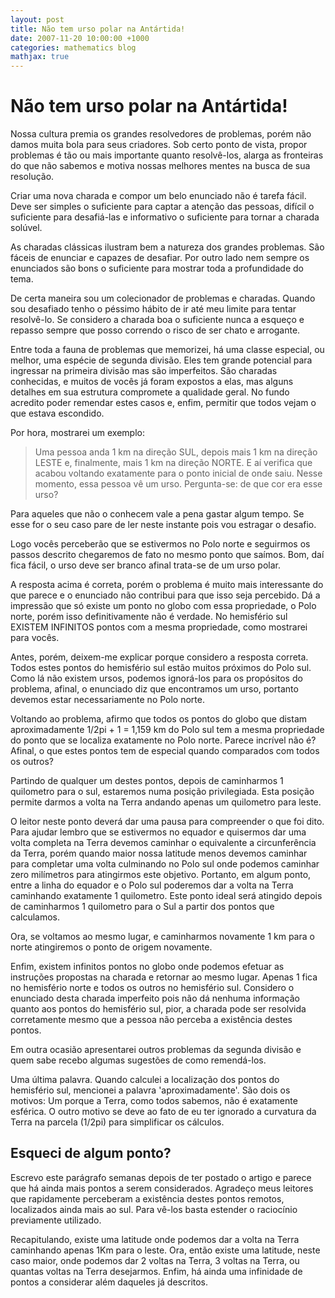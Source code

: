 ```yaml
---
layout: post
title: Não tem urso polar na Antártida!
date: 2007-11-20 10:00:00 +1000
categories: mathematics blog
mathjax: true
---
```


# Não tem urso polar na Antártida!

Nossa cultura premia os grandes resolvedores de problemas, porém não damos muita bola para seus criadores. Sob certo ponto de vista, propor problemas é tão ou mais importante quanto resolvê-los, alarga as fronteiras do que não sabemos e motiva nossas melhores mentes na busca de sua resolução.

Criar uma nova charada e compor um belo enunciado não é tarefa fácil. Deve ser simples o suficiente para captar a atenção das pessoas, difícil o suficiente para desafiá-las e informativo o suficiente para tornar a charada solúvel.

As charadas clássicas ilustram bem a natureza dos grandes problemas. São fáceis de enunciar e capazes de desafiar. Por outro lado nem sempre os enunciados são bons o suficiente para mostrar toda a profundidade do tema.

De certa maneira sou um colecionador de problemas e charadas. Quando sou desafiado tenho o péssimo hábito de ir até meu limite para tentar resolvê-lo. Se considero a charada boa o suficiente nunca a esqueço e repasso sempre que posso correndo o risco de ser chato e arrogante.

Entre toda a fauna de problemas que memorizei, há uma classe especial, ou melhor, uma espécie de segunda divisão. Eles tem grande potencial para ingressar na primeira divisão mas são imperfeitos. São charadas conhecidas, e muitos de vocês já foram expostos a elas, mas alguns detalhes em sua estrutura compromete a qualidade geral. No fundo acredito poder remendar estes casos e, enfim, permitir que todos vejam o que estava escondido.

Por hora, mostrarei um exemplo:

>Uma pessoa anda 1 km na direção SUL, depois mais 1 km na direção LESTE e, finalmente, mais 1 km na direção NORTE. E aí verifica que acabou voltando exatamente para o ponto inicial de onde saiu. Nesse momento, essa pessoa vê um urso. Pergunta-se: de que cor era esse urso?

Para aqueles que não o conhecem vale a pena gastar algum tempo. Se esse for o seu caso pare de ler neste instante pois vou estragar o desafio.

Logo vocês perceberão que se estivermos no Polo norte e seguirmos os passos descrito chegaremos de fato no mesmo ponto que saímos. Bom, daí fica fácil, o urso deve ser branco afinal trata-se de um urso polar.

A resposta acima é correta, porém o problema é muito mais interessante do que parece e o enunciado não contribui para que isso seja percebido. Dá a impressão que só existe um ponto no globo com essa propriedade, o Polo norte, porém isso definitivamente não é verdade. No hemisfério sul EXISTEM INFINITOS pontos com a mesma propriedade, como mostrarei para vocês.

Antes, porém, deixem-me explicar porque considero a resposta correta. Todos estes pontos do hemisfério sul estão muitos próximos do Polo sul. Como lá não existem ursos, podemos ignorá-los para os propósitos do problema, afinal, o enunciado diz que encontramos um urso, portanto devemos estar necessariamente no Polo norte.

Voltando ao problema, afirmo que todos os pontos do globo que distam aproximadamente 1/2pi + 1 = 1,159 km do Polo sul tem a mesma propriedade do ponto que se localiza exatamente no Polo norte. Parece incrível não é? Afinal, o que estes pontos tem de especial quando comparados com todos os outros?

Partindo de qualquer um destes pontos, depois de caminharmos 1 quilometro para o sul, estaremos numa posição privilegiada. Esta posição permite darmos a volta na Terra andando apenas um quilometro para leste.

O leitor neste ponto deverá dar uma pausa para compreender o que foi dito. Para ajudar lembro que se estivermos no equador e quisermos dar uma volta completa na Terra devemos caminhar o equivalente a circunferência da Terra, porém quando maior nossa latitude menos devemos caminhar para completar uma volta culminando no Polo sul onde podemos caminhar zero milímetros para atingirmos este objetivo. Portanto, em algum ponto, entre a linha do equador e o Polo sul poderemos dar a volta na Terra caminhando exatamente 1 quilometro. Este ponto ideal será atingido depois de caminharmos 1 quilometro para o Sul a partir dos pontos que calculamos.

Ora, se voltamos ao mesmo lugar, e caminharmos novamente 1 km para o norte atingiremos o ponto de origem novamente.

Enfim, existem infinitos pontos no globo onde podemos efetuar as instruções propostas na charada e retornar ao mesmo lugar. Apenas 1 fica no hemisfério norte e todos os outros no hemisfério sul. Considero o enunciado desta charada imperfeito pois não dá nenhuma informação quanto aos pontos do hemisfério sul, pior, a charada pode ser resolvida corretamente mesmo que a pessoa não perceba a existência destes pontos.

Em outra ocasião apresentarei outros problemas da segunda divisão e quem sabe recebo algumas sugestões de como remendá-los.

Uma última palavra. Quando calculei a localização dos pontos do hemisfério sul, mencionei a palavra 'aproximadamente'. São dois os motivos: Um porque a Terra, como todos sabemos, não é exatamente esférica. O outro motivo se deve ao fato de eu ter ignorado a curvatura da Terra na parcela (1/2pi) para simplificar os cálculos.

## Esqueci de algum ponto?

Escrevo este parágrafo semanas depois de ter postado o artigo e parece que há ainda mais pontos a serem considerados. Agradeço meus leitores que rapidamente perceberam a existência destes pontos remotos, localizados ainda mais ao sul. Para vê-los basta estender o raciocínio previamente utilizado.

Recapitulando, existe uma latitude onde podemos dar a volta na Terra caminhando apenas 1Km para o leste. Ora, então existe uma latitude, neste caso maior, onde podemos dar 2 voltas na Terra, 3 voltas na Terra, ou quantas voltas na Terra desejarmos. Enfim, há ainda uma infinidade de pontos a considerar além daqueles já descritos.
